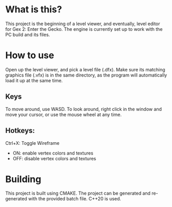 # What is this?
This project is the beginning of a level viewer, and eventually, level editor for Gex 2: Enter the Gecko.
The engine is currently set up to work with the PC build and its files.

# How to use
Open up the level viewer, and pick a level file (.dfx). Make sure its matching graphics file (.vfx) is in the same directory, as the program will automatically load it up at the same time.

## Keys
To move around, use WASD.
To look around, right click in the window and move your cursor, or use the mouse wheel at any time.

## Hotkeys:
Ctrl+X: Toggle Wireframe
- ON: enable vertex colors and textures
- OFF: disable vertex colors and textures

# Building
This project is built using CMAKE.
The project can be generated and re-generated with the provided batch file. C++20 is used.

